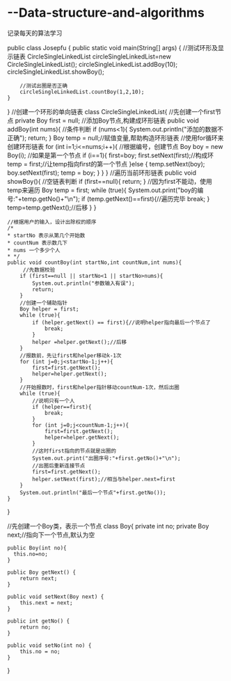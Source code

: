 # --Data-structure-and-algorithms
记录每天的算法学习


public class Josepfu {
    public static void main(String[] args) {
        //测试环形及显示链表
        CircleSingleLinkedList circleSingleLinkedList=new CircleSingleLinkedList();
        circleSingleLinkedList.addBoy(10);
        circleSingleLinkedList.showBoy();

        //测试出圈是否正确
        circleSingleLinkedList.countBoy(1,2,10);
    }
}
//创建一个环形的单向链表
class CircleSingleLinkedList{
    //先创建一个first节点
   private Boy first = null;
   //添加Boy节点,构建成环形链表
    public void addBoy(int nums){
        //条件判断
        if (nums<1){
            System.out.println("添加的数据不正确");
            return;
        }
            Boy temp = null;//赋值变量,帮助构造环形链表
        //使用for循环来创建环形链表
        for (int i=1;i<=nums;i++){
            //根据编号，创建节点
            Boy boy = new Boy(i);
            //如果是第一个节点
            if (i==1){
                first=boy;
                first.setNext(first);//构成环
                temp = first;//让temp指向first的第一个节点
            }else {
                temp.setNext(boy);
                boy.setNext(first);
                temp = boy;
            }
        }
    }
    //遍历当前环形链表
    public void showBoy(){
        //空链表判断
        if (first==null){
            return;
        }
        //因为first不能动，使用temp来遍历
        Boy temp = first;
        while (true){
            System.out.print("boy的编号:"+temp.getNo()+"\n");
            if (temp.getNext()==first){//遍历完毕
                break;
            }
            temp=temp.getNext();//后移
        }
    }

    //根据用户的输入，设计出除权的顺序
    /*
    * startNo 表示从第几个开始数
    * countNum 表示数几下
    * nums 一个多少个人
    * */
    public void countBoy(int startNo,int countNum,int nums){
         //先数据校验
        if (first==null || startNo<1 || startNo>nums){
            System.out.println("参数输入有误");
            return;
        }
        //创建一个辅助指针
        Boy helper = first;
        while (true){
            if (helper.getNext() == first){//说明helper指向最后一个节点了
                break;
            }
            helper =helper.getNext();//后移
        }
        //报数前，先让first和helper移动k-1次
        for (int j=0;j<startNo-1;j++){
            first=first.getNext();
            helper=helper.getNext();
        }
        //开始报数时，first和helper指针移动countNum-1次，然后出圈
        while (true){
            //说明只有一个人
            if (helper==first){
                break;
            }
            for (int j=0;j<countNum-1;j++){
                first=first.getNext();
                helper=helper.getNext();
            }
            //这时first指向的节点就是出圈的
            System.out.print("出圈序号:"+first.getNo()+"\n");
            //出圈后重新连接节点
            first=first.getNext();
            helper.setNext(first);//相当与helper.next=first
        }
        System.out.println("最后一个节点"+first.getNo());
    }
}


//先创建一个Boy类，表示一个节点
class Boy{
    private int no;
    private Boy next;//指向下一个节点,默认为空

    public Boy(int no){
      this.no=no;
    }

    public Boy getNext() {
        return next;
    }

    public void setNext(Boy next) {
        this.next = next;
    }

    public int getNo() {
        return no;
    }

    public void setNo(int no) {
        this.no = no;
    }
}
